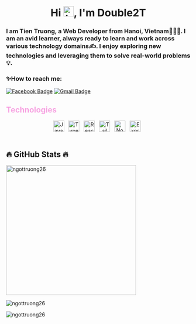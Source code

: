<h1 align="center">Hi <img src="https://user-images.githubusercontent.com/1303154/88677602-1635ba80-d120-11ea-84d8-d263ba5fc3c0.gif" width="28px" alt="hi">, I'm Double2T</h1>
<h3>
    I am Tien Truong, a Web Developer from Hanoi, Vietnam👨🏻‍💻. I am an avid learner, always ready to learn and work across various technology domains✍️. I enjoy exploring new technologies and leveraging them to solve real-world problems💡.
</h3>

<h3 align="left">✨How to reach me:</h3>

[![Facebook Badge](https://img.shields.io/badge/double2t2002-%230866ff?logo=facebook&logoColor=white)](https://www.facebook.com/double2t2612)
[![Gmail Badge](https://img.shields.io/badge/double2t2002-%23ea4335?logo=gmail&logoColor=white)](mailto:double2t2002@gmail.com)

<h2 align="left" style="color: #f7a1e1">Technologies</h2>
<!-- https://simpleicons.org/ -->
<div align="center">
  <span><img src="https://img.shields.io/badge/JavaScript-f7df1e?logo=javascript&logoColor=white&style=for-the-badge" alt="JavaScript logo" title="JavaScript" height="30" /></span>
  &nbsp;
  <span><img src="https://img.shields.io/badge/TypeScript-3178c6?logo=typescript&logoColor=white&style=for-the-badge" alt="TypeScript logo" title="TypeScript" height="30" /></span>
  &nbsp;
  <span><img src="https://img.shields.io/badge/ReactJS-087ea4?logo=react&logoColor=white&style=for-the-badge" alt="ReactJS logo" title="ReactJS" height="30" /></span>
  &nbsp;
  <span><img src="https://img.shields.io/badge/Tailwind%20CSS-38bdf8?logo=tailwind-css&logoColor=white&style=for-the-badge" alt="TailwindCSS logo" title="TailwindCSS" height="30" /></span>
  &nbsp;
  <span><img src="https://img.shields.io/badge/Node.js-84ba64?logo=node.js&logoColor=white&style=for-the-badge" alt="Node.js logo" title="Node.js" height="30" /></span>
  &nbsp;
  <span><img src="https://img.shields.io/badge/Express-ffffff?logo=express&logoColor=black&style=for-the-badge" alt="Express.js logo" title="Express.js" height="30" /></span>
  &nbsp;
</div>

<br>

<h2>🔥 GitHub Stats 🔥</h2>


  <p>
    <img width="355" src="https://github-readme-stats.vercel.app/api/top-langs?username=ngottruong26&theme=radical&show_icons=true&locale=en&layout=compact" alt="ngottruong26" />
  </p>
  
  <p>
    <img src="https://github-readme-stats.vercel.app/api?username=ngottruong26&theme=radical&show_icons=true&locale=en" alt="ngottruong26" />
  </p>
  
  <p>
    <img src="https://github-readme-streak-stats.herokuapp.com/?user=ngottruong26&theme=radical" alt="ngottruong26" />
  </p>



  



